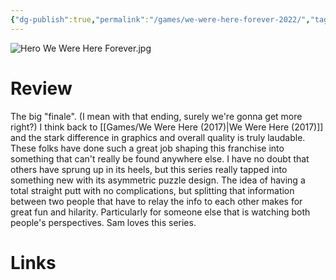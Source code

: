 ```yaml
---
{"dg-publish":true,"permalink":"/games/we-were-here-forever-2022/","tags":["games","streamed"],"created":"2024-07-23","updated":"2025-08-21"}
---
```



![Hero We Were Here Forever.jpg](/img/user/Attachments/Hero%20We%20Were%20Here%20Forever.jpg)

# Review

The big "finale". (I mean with that ending, surely we're gonna get more right?) I think back to [[Games/We Were Here (2017)\|We Were Here (2017)]] and the stark difference in graphics and overall quality is truly laudable. These folks have done such a great job shaping this franchise into something that can't really be found anywhere else. I have no doubt that others have sprung up in its heels, but this series really tapped into something new with its asymmetric puzzle design. The idea of having a total straight putt with no complications, but splitting that information between two people that have to relay the info to each other makes for great fun and hilarity. Particularly for someone else that is watching both people's perspectives. Sam loves this series.

# Links
